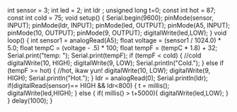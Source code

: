 
int sensor = 3;
int led = 2;
int ldr ;
unsigned long t=0;
const int hot = 87;
const int cold = 75;
void setup()
{
Serial.begin(9600);
pinMode(sensor, INPUT);
pinMode(ldr, INPUT);
pinMode(led, OUTPUT);
pinMode(A5, INPUT);
pinMode(10, OUTPUT);
pinMode(9, OUTPUT);
digitalWrite(led,LOW);
}
void loop()
{
int sensor1 = analogRead(A5);
float voltage = (sensor1 / 1024.0) * 5.0;
float tempC = (voltage - .5) * 100;
float tempF = (tempC * 1.8) + 32;
Serial.print("temp: ");
Serial.print(tempF);
if (tempF < cold) { //cold
digitalWrite(10, HIGH);
digitalWrite(9, LOW);
Serial.println("Cold.");
}
else if (tempF >= hot) { //hot, ikaw yun!
digitalWrite(10, LOW);
digitalWrite(9, HIGH);
Serial.println("Hot.");
}
ldr = analogRead(0);
Serial.println(ldr);
if(digitalRead(sensor)== HIGH && ldr<800)
{
t = millis();
digitalWrite(led,HIGH); }
else {
if( millis() > t+5000){
digitalWrite(led,LOW);
} }
delay(1000);
}
